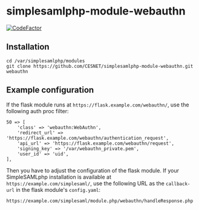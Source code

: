 # simplesamlphp-module-webauthn

[![CodeFactor](https://www.codefactor.io/repository/github/cesnet/simplesamlphp-module-webauthn/badge/main)](https://www.codefactor.io/repository/github/cesnet/simplesamlphp-module-webauthn/overview/main)

## Installation

```
cd /var/simplesamlphp/modules
git clone https://github.com/CESNET/simplesamlphp-module-webauthn.git webauthn
```

## Example configuration

If the flask module runs at `https://flask.example.com/webauthn/`, use the following auth proc filter:

```
50 => [
    'class' => 'webauthn:WebAuthn',
    'redirect_url' => 'https://flask.example.com/webauthn/authentication_request',
    'api_url' => 'https://flask.example.com/webauthn/request',
    'signing_key' => '/var/webauthn_private.pem',
    'user_id' => 'uid',
],
```

Then you have to adjust the configuration of the flask module. If your SimpleSAMLphp installation is available at `https://example.com/simplesaml/`, use the following URL as the `callback-url` in the flask module's `config.yaml`:

```
https://example.com/simplesaml/module.php/webauthn/handleResponse.php
```
